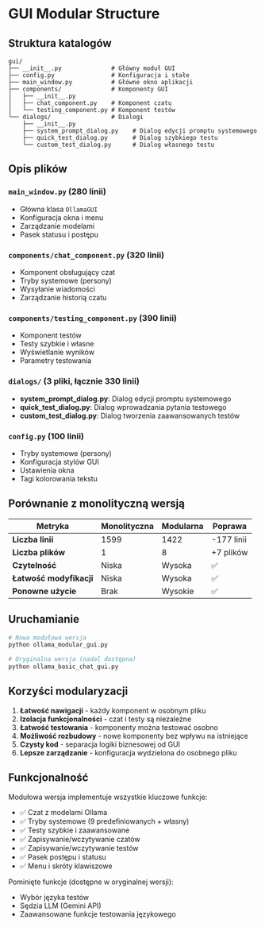 # GUI Modular Structure

## Struktura katalogów

```
gui/
├── __init__.py              # Główny moduł GUI
├── config.py                # Konfiguracja i stałe
├── main_window.py           # Główne okno aplikacji
├── components/              # Komponenty GUI
│   ├── __init__.py
│   ├── chat_component.py    # Komponent czatu
│   └── testing_component.py # Komponent testów
└── dialogs/                 # Dialogi
    ├── __init__.py
    ├── system_prompt_dialog.py    # Dialog edycji promptu systemowego
    ├── quick_test_dialog.py       # Dialog szybkiego testu
    └── custom_test_dialog.py      # Dialog własnego testu
```

## Opis plików

### `main_window.py` (280 linii)
- Główna klasa `OllamaGUI`
- Konfiguracja okna i menu
- Zarządzanie modelami
- Pasek statusu i postępu

### `components/chat_component.py` (320 linii) 
- Komponent obsługujący czat
- Tryby systemowe (persony)
- Wysyłanie wiadomości
- Zarządzanie historią czatu

### `components/testing_component.py` (390 linii)
- Komponent testów
- Testy szybkie i własne
- Wyświetlanie wyników
- Parametry testowania

### `dialogs/` (3 pliki, łącznie 330 linii)
- **system_prompt_dialog.py**: Dialog edycji promptu systemowego
- **quick_test_dialog.py**: Dialog wprowadzania pytania testowego  
- **custom_test_dialog.py**: Dialog tworzenia zaawansowanych testów

### `config.py` (100 linii)
- Tryby systemowe (persony)
- Konfiguracja stylów GUI
- Ustawienia okna
- Tagi kolorowania tekstu

## Porównanie z monolityczną wersją

| Metryka | Monolityczna | Modularna | Poprawa |
|---------|--------------|-----------|---------|
| **Liczba linii** | 1599 | 1422 | -177 linii |
| **Liczba plików** | 1 | 8 | +7 plików |
| **Czytelność** | Niska | Wysoka | ✅ |
| **Łatwość modyfikacji** | Niska | Wysoka | ✅ |
| **Ponowne użycie** | Brak | Wysokie | ✅ |

## Uruchamianie

```bash
# Nowa modułowa wersja
python ollama_modular_gui.py

# Oryginalna wersja (nadal dostępna)
python ollama_basic_chat_gui.py
```

## Korzyści modularyzacji

1. **Łatwość nawigacji** - każdy komponent w osobnym pliku
2. **Izolacja funkcjonalności** - czat i testy są niezależne
3. **Łatwość testowania** - komponenty można testować osobno
4. **Możliwość rozbudowy** - nowe komponenty bez wpływu na istniejące
5. **Czysty kod** - separacja logiki biznesowej od GUI
6. **Lepsze zarządzanie** - konfiguracja wydzielona do osobnego pliku

## Funkcjonalność

Modułowa wersja implementuje wszystkie kluczowe funkcje:

- ✅ Czat z modelami Ollama
- ✅ Tryby systemowe (9 predefiniowanych + własny)
- ✅ Testy szybkie i zaawansowane  
- ✅ Zapisywanie/wczytywanie czatów
- ✅ Zapisywanie/wczytywanie testów
- ✅ Pasek postępu i statusu
- ✅ Menu i skróty klawiszowe

Pominięte funkcje (dostępne w oryginalnej wersji):
- Wybór języka testów
- Sędzia LLM (Gemini API)
- Zaawansowane funkcje testowania językowego
